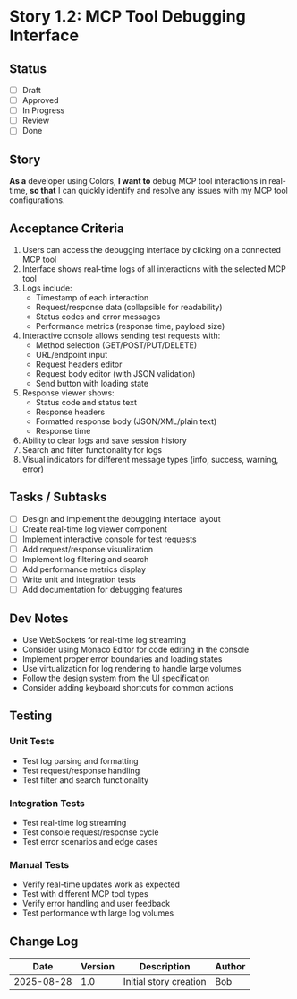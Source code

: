 # Story 1.2: MCP Tool Debugging Interface

## Status

- [ ] Draft
- [ ] Approved
- [ ] In Progress
- [ ] Review
- [ ] Done

## Story

**As a** developer using Colors,
**I want to** debug MCP tool interactions in real-time,
**so that** I can quickly identify and resolve any issues with my MCP tool configurations.

## Acceptance Criteria

1. Users can access the debugging interface by clicking on a connected MCP tool
2. Interface shows real-time logs of all interactions with the selected MCP tool
3. Logs include:
   - Timestamp of each interaction
   - Request/response data (collapsible for readability)
   - Status codes and error messages
   - Performance metrics (response time, payload size)
4. Interactive console allows sending test requests with:
   - Method selection (GET/POST/PUT/DELETE)
   - URL/endpoint input
   - Request headers editor
   - Request body editor (with JSON validation)
   - Send button with loading state
5. Response viewer shows:
   - Status code and status text
   - Response headers
   - Formatted response body (JSON/XML/plain text)
   - Response time
6. Ability to clear logs and save session history
7. Search and filter functionality for logs
8. Visual indicators for different message types (info, success, warning, error)

## Tasks / Subtasks

- [ ] Design and implement the debugging interface layout
- [ ] Create real-time log viewer component
- [ ] Implement interactive console for test requests
- [ ] Add request/response visualization
- [ ] Implement log filtering and search
- [ ] Add performance metrics display
- [ ] Write unit and integration tests
- [ ] Add documentation for debugging features

## Dev Notes

- Use WebSockets for real-time log streaming
- Consider using Monaco Editor for code editing in the console
- Implement proper error boundaries and loading states
- Use virtualization for log rendering to handle large volumes
- Follow the design system from the UI specification
- Consider adding keyboard shortcuts for common actions

## Testing

### Unit Tests

- Test log parsing and formatting
- Test request/response handling
- Test filter and search functionality

### Integration Tests

- Test real-time log streaming
- Test console request/response cycle
- Test error scenarios and edge cases

### Manual Tests

- Verify real-time updates work as expected
- Test with different MCP tool types
- Verify error handling and user feedback
- Test performance with large log volumes

## Change Log

| Date | Version | Description | Author |
|------|---------|-------------|--------|
| 2025-08-28 | 1.0 | Initial story creation | Bob |
